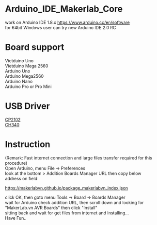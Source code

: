 # Arduino_IDE_Makerlab_Core

work on Arduino IDE 1.8.x https://www.arduino.cc/en/software  
for 64bit Windows user can try new Arduino IDE 2.0 RC  

# Board support
Vietduino Uno  
Vietduino Mega 2560  
Arduino Uno  
Arduino Mega2560  
Arduino Nano  
Arduino Pro or Pro Mini  

# USB Driver
[CP2102](https://www.silabs.com/developers/usb-to-uart-bridge-vcp-drivers?tab=downloads)  
[CH340](http://www.mediafire.com/download/j9k6p9n6nzo54tq/%5BHshop.vn%5D_CH340_Driver.zip)  

# Instruction
(Remark: Fast internet connection and large files transfer required for this procedure)  
Open Arduino, menu File -> Preferences  
look at the bottom > Addition Boards Manager URL then copy below address on field  

https://makerlabvn.github.io/package_makerlabvn_index.json  

click OK, then goto menu Tools -> Board -> Boards Manager  
wait for Arduino check addition URL, then scroll down and looking for "MakerLab.vn AVR Boards" then click "Install"  
sitting back and wait for get files from internet and Installing...  
Have Fun..  
